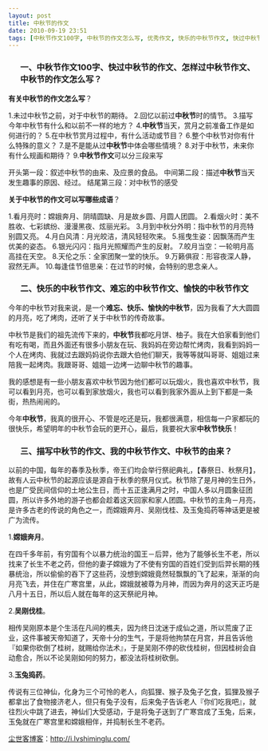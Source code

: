 ```yaml
---
layout: post
title: 中秋节的作文
date: 2010-09-19 23:51
tags: [中秋节作文100字, 中秋节的作文怎么写, 优秀作文, 快乐的中秋节作文, 快过中秋节的作文, 怎样过中秋节作文, 愉快的中秋节作文, 我的中秋节作文, 描写中秋节的作文, 转贴饭否, 难忘的中秋节作文]
---
```

<ol>
<h3>一、中秋节作文100字、快过中秋节的作文、怎样过中秋节作文、中秋节的作文怎么写？</h3>
</ol>
<strong>有关中秋节的作文怎么写</strong>？

1.未过中秋节之前，对于中秋节的期待。
2.回忆以前过<strong>中秋节</strong>时的情节。
3.描写今年中秋节有什么和以前不一样的地方？
4.<strong>中秋节</strong>当天，赏月之前准备工作是如何进行的？
5.在中秋节赏月过程中，有什么活动或节目？
6.整个中秋节对你有什么特殊的意义？
7.是不是能从过<strong>中秋节</strong>中体会哪些情境？
8.对于中秋节，未来你有什么规画和期待？
9.<strong>中秋节作文</strong>可以分三段来写

开头第一段：叙述中秋节的由来、及应景的食品。
中间第二段：描述<strong>中秋节</strong>当天发生趣事的原因、经过。
结尾第三段：对中秋节的感受

<strong>关于中秋节的作文可以写哪些成语</strong>？

1.看月亮时：嫦娥奔月、阴晴圆缺、月是故乡圆、月圆人团圆。
2.看烟火时：美不胜收、七彩嫔纷、漫漫黑夜、炫丽光彩。
3.月到中秋分外明：指中秋节的月亮特别圆又亮。
4.月白风清：月光皎洁，清风轻轻吹来。
5.摇曳生姿：因飘荡而产生优美的姿态。
6.银光闪闪：指月光照耀而产生的反射。
7.皎月当空：一轮明月高高挂在天空。
8.天伦之乐：全家团聚一堂的快乐。
9.万籁俱寂：形容夜深人静，寂然无声。
10.每逢佳节倍思亲：在过节的时候，会特别的思念亲人。
<ol>
<h3>二、快乐的中秋节作文、难忘的中秋节作文、愉快的中秋节作文</h3>
</ol>
今年的中秋节对我来说，是一个<strong>难忘、快乐、愉快的中秋节</strong>，因为我看了大大圆圆的月亮，吃了烤肉，还听了关于中秋节的传奇故事。

中秋节是我们的祖先流传下来的，<strong>中秋节</strong>我都吃月饼、柚子。我在大伯家看到他们有吃有喝，而且外面还有很多小朋友在玩、我妈妈在旁边帮忙烤肉，我看到妈妈一个人在烤肉、我就过去跟妈妈说你去跟大伯他们聊天，我等等就叫哥哥、姐姐过来陪我一起烤肉。我跟哥哥、姐姐一边烤一边聊中秋节的趣事。

我的感想是有一些小朋友喜欢中秋节因为他们都可以玩烟火，我也喜欢中秋节，我可以看到月亮，也可以看到家放烟火，我也可以看到我家外面从上到下都是一条街，热热闹闹的。

今年<strong>中秋节</strong>，我真的很开心、不管是吃还是玩，我都很满意，相信每一户家都玩的很快乐，希望明年的中秋节会玩的更开心，最后，我要祝大家<strong>中秋节快乐</strong>！
<ol>
<h3>三、描写中秋节的作文、我的中秋节作文、中秋节的由来？</h3>
</ol>
以前的中国，每年的春季及秋季，帝王们均会举行祭祀典礼，【春祭日、秋祭月】，故有人云中秋节的起源应该是源自于秋季的祭月仪式。秋节除了是月神的生日外，也是广受民间信仰的土地公生日，而十五正逢满月之时，中国人多以月圆象征团圆，所以许多外地的游子也都会趁着这天回家和家人团圆。中秋节的主角－月亮，是许多古老的传说的角色之一，而嫦娥奔月、吴刚伐桂、及玉兔捣药等神话更是被广为流传。

1.<strong>嫦娥奔月</strong>。

在四千多年前，有穷国有个以暴力统治的国王－后羿，他为了能够长生不老，所以找来了长生不老之药，但他的妻子嫦娥为了不使有穷国的百姓们受到后羿长期的残暴统治，所以偷偷的吞下了这些药，没想到嫦娥竟然轻飘飘的飞了起来，渐渐的向月亮飞去，并住在广寒宫里，从此，嫦娥就被尊为月神，而因为奔月的这天正巧是八月十五日，所以后人就在每年的这天祭祀月神。

2.<strong>吴刚伐桂</strong>。

相传吴刚原本是个生活在凡间的樵夫，因为终日沈迷于成仙之道，所以荒废了正业，这件事被天帝知道了，天帝十分的生气，于是将他拘禁在月宫，并且告诉他『如果你砍倒了桂树，就赐给你法术』，于是吴刚不停的砍伐桂树，但因桂树会自动愈合，所以不论吴刚如何的努力，都没法将桂树砍倒。

3.<strong>玉兔捣药</strong>。

传说有三位神仙，化身为三个可怜的老人，向狐狸、猴子及兔子乞食，狐狸及猴子都拿出了食物接济老人，但只有兔子没有，后来兔子告诉老人『你们吃我吧』，就往烈火中跳了进去，神仙们大受感动，于是将兔子送到了广寒宫成了玉兔，后来，玉兔就在广寒宫里和嫦娥相伴，并捣制长生不老药。

<a href="http://i.lvshiminglu.com/">尘世客博客</a>：<a href="http://i.lvshiminglu.com/">http://i.lvshiminglu.com/</a>

